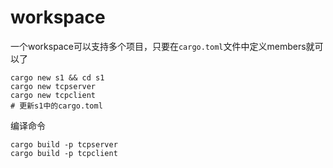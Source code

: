 # workspace
一个workspace可以支持多个项目，只要在`cargo.toml`文件中定义members就可以了

``` shell
cargo new s1 && cd s1
cargo new tcpserver 
cargo new tcpclient
# 更新s1中的cargo.toml 
```
编译命令 
```
cargo build -p tcpserver
cargo build -p tcpclient
```



